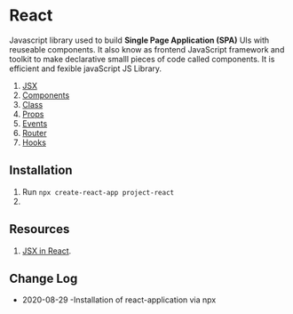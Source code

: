 # React

Javascript library used to build **Single Page Application (SPA)** UIs with reuseable components.
It also know as frontend JavaScript framework and toolkit to make declarative smalll pieces of code called components.
It is efficient and fexible javaScript JS Library.

  1. [JSX](https://github.com/arsibux/react-app/blob/main/docs/jsx.md)
  2. [Components](https://github.com/arsibux/react-app/blob/main/docs/components.md)
  3. [Class](https://github.com/arsibux/react-app/blob/main/docs/class.md)
  4. [Props](https://github.com/arsibux/react-app/blob/main/docs/props.md)
  5. [Events](https://github.com/arsibux/react-app/blob/main/docs/events.md)
  6. [Router](https://github.com/arsibux/react-app/blob/main/docs/router.md)
  7. [Hooks](https://github.com/arsibux/react-app/blob/main/docs/hooks.md)

## Installation

  1. Run `npx create-react-app project-react`
  2.

## Resources

  1. [JSX in React](https://www.w3schools.com/react/react_jsx.asp).

## Change Log

- 2020-08-29
  -Installation of react-application via npx